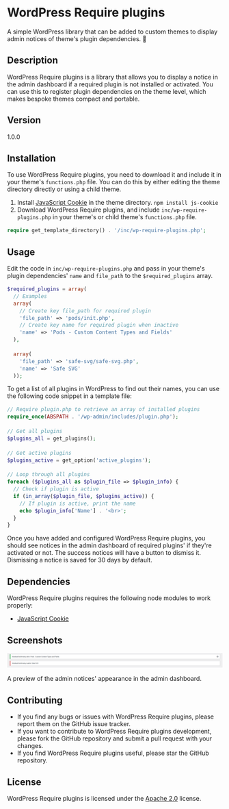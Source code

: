 # WordPress Require plugins

A simple WordPress library that can be added to custom themes to display admin notices of theme's plugin dependencies. :electric_plug:

## Description

WordPress Require plugins is a library that allows you to display a notice in the admin dashboard if a required plugin is not installed or activated. You can use this to register plugin dependencies on the theme level, which makes bespoke themes compact and portable.

## Version

1.0.0

## Installation

To use WordPress Require plugins, you need to download it and include it in your theme's `functions.php` file. You can do this by either editing the theme directory directly or using a child theme.

1. Install [JavaScript Cookie](https://github.com/js-cookie/js-cookie) in the theme directory.
`npm install js-cookie`
2. Download WordPress Require plugins, and include `inc/wp-require-plugins.php` in your theme's or child theme's `functions.php` file.
```php
require get_template_directory() . '/inc/wp-require-plugins.php';
```

## Usage

Edit the code in `inc/wp-require-plugins.php` and pass in your theme's plugin dependencies' `name` and `file_path` to the `$required_plugins` array.
```php
$required_plugins = array(
  // Examples
  array(
    // Create key file_path for required plugin
    'file_path' => 'pods/init.php',
    // Create key name for required plugin when inactive
    'name' => 'Pods - Custom Content Types and Fields'
  ),

  array(
    'file_path' => 'safe-svg/safe-svg.php',
    'name' => 'Safe SVG'
  ));
```

To get a list of all plugins in WordPress to find out their names, you can use the following code snippet in a template file:
```php
// Require plugin.php to retrieve an array of installed plugins
require_once(ABSPATH . '/wp-admin/includes/plugin.php');

// Get all plugins
$plugins_all = get_plugins();

// Get active plugins
$plugins_active = get_option('active_plugins');

// Loop through all plugins
foreach ($plugins_all as $plugin_file => $plugin_info) {
  // Check if plugin is active
  if (in_array($plugin_file, $plugins_active)) {
    // If plugin is active, print the name
    echo $plugin_info['Name'] . '<br>';
  }
}
```

Once you have added and configured WordPress Require plugins, you should see notices in the admin dashboard of required plugins' if they're activated or not. The success notices will have a button to dismiss it. Dismissing a notice is saved for 30 days by default.

## Dependencies

WordPress Require plugins requires the following node modules to work properly:

- [JavaScript Cookie](https://github.com/js-cookie/js-cookie)

## Screenshots

![Screenshot of the admin notices with dependency examples](img/wp-require-plugins-screenshot.png)

A preview of the admin notices' appearance in the admin dashboard.

## Contributing

- If you find any bugs or issues with WordPress Require plugins, please report them on the GitHub issue tracker.
- If you want to contribute to WordPress Require plugins development, please fork the GitHub repository and submit a pull request with your changes.
- If you find WordPress Require plugins useful, please star the GitHub repository.

## License

WordPress Require plugins is licensed under the [Apache 2.0](https://github.com/martonlente/wordpress-require-plugins/blob/main/LICENSE) license.
